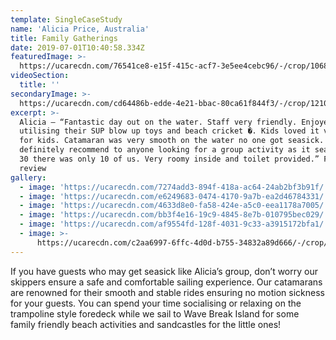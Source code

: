 ```yaml
---
template: SingleCaseStudy
name: 'Alicia Price, Australia'
title: Family Gatherings
date: 2019-07-01T10:40:58.334Z
featuredImage: >-
  https://ucarecdn.com/76541ce8-e15f-415c-acf7-3e5ee4cebc96/-/crop/1068x1071/0,174/-/preview/
videoSection:
  title: ''
secondaryImage: >-
  https://ucarecdn.com/cd64486b-edde-4e21-bbac-80ca61f844f3/-/crop/1210x1068/305,0/-/preview/
excerpt: >-
  Alicia – “Fantastic day out on the water. Staff very friendly. Enjoyed
  utilising their SUP blow up toys and beach cricket �. Kids loved it very safe
  for kids. Catamaran was very smooth on the water no one got seasick. Would
  definitely recommend to anyone looking for a group activity as it seats up to
  30 there was only 10 of us. Very roomy inside and toilet provided.” Facebook
  review
gallery:
  - image: 'https://ucarecdn.com/7274add3-894f-418a-ac64-24ab2bf3b91f/'
  - image: 'https://ucarecdn.com/e6249683-0474-4170-9a7b-ea2d46784331/'
  - image: 'https://ucarecdn.com/4633d8e0-fa58-424e-a5c0-eea1178a7005/'
  - image: 'https://ucarecdn.com/bb3f4e16-19c9-4845-8e7b-010795bec029/'
  - image: 'https://ucarecdn.com/af9554fd-128f-4031-9c33-a3915172bfa1/'
  - image: >-
      https://ucarecdn.com/c2aa6997-6ffc-4d0d-b755-34832a89d666/-/crop/1068x972/0,204/-/preview/
---
```

If you have guests who may get seasick like Alicia’s group, don’t worry our skippers ensure a safe and comfortable sailing experience. Our catamarans are renowned for their smooth and stable rides ensuring no motion sickness for your guests. You can spend your time socialising or relaxing on the trampoline style foredeck while we sail to Wave Break Island for some family friendly beach activities and sandcastles for the little ones!
